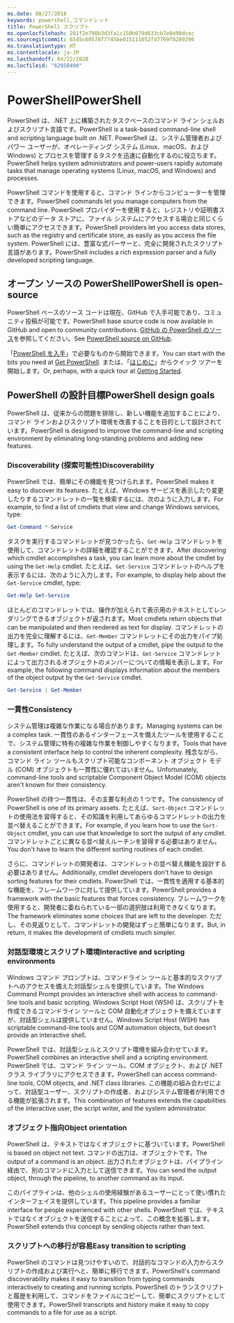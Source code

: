 ```yaml
---
ms.date: 08/27/2018
keywords: powershell,コマンドレット
title: PowerShell スクリプト
ms.openlocfilehash: 281f2e798b3d3fa1c150b079d633cb7e8490dcec
ms.sourcegitcommit: 6545c60578f7745be015111052fd7769f8289296
ms.translationtype: HT
ms.contentlocale: ja-JP
ms.lasthandoff: 04/22/2020
ms.locfileid: "62058490"
---
```

# <a name="powershell"></a><span data-ttu-id="faa99-103">PowerShell</span><span class="sxs-lookup"><span data-stu-id="faa99-103">PowerShell</span></span>

<span data-ttu-id="faa99-104">PowerShell は、.NET 上に構築されたタスクベースのコマンド ライン シェルおよびスクリプト言語です。</span><span class="sxs-lookup"><span data-stu-id="faa99-104">PowerShell is a task-based command-line shell and scripting language built on .NET.</span></span>
<span data-ttu-id="faa99-105">PowerShell は、システム管理者およびパワー ユーザーが、オペレーティング システム (Linux、macOS、および Windows) とプロセスを管理するタスクを迅速に自動化するのに役立ちます。</span><span class="sxs-lookup"><span data-stu-id="faa99-105">PowerShell helps system administrators and power-users rapidly automate tasks that manage operating systems (Linux, macOS, and Windows) and processes.</span></span>

<span data-ttu-id="faa99-106">PowerShell コマンドを使用すると、コマンド ラインからコンピューターを管理できます。</span><span class="sxs-lookup"><span data-stu-id="faa99-106">PowerShell commands let you manage computers from the command line.</span></span> <span data-ttu-id="faa99-107">PowerShell プロバイダーを使用すると、レジストリや証明書ストアなどのデータ ストアに、ファイル システムにアクセスする場合と同じくらい簡単にアクセスできます。</span><span class="sxs-lookup"><span data-stu-id="faa99-107">PowerShell providers let you access data stores, such as the registry and certificate store, as easily as you access the file system.</span></span> <span data-ttu-id="faa99-108">PowerShell には、豊富な式パーサーと、完全に開発されたスクリプト言語があります。</span><span class="sxs-lookup"><span data-stu-id="faa99-108">PowerShell includes a rich expression parser and a fully developed scripting language.</span></span>

## <a name="powershell-is-open-source"></a><span data-ttu-id="faa99-109">オープン ソースの PowerShell</span><span class="sxs-lookup"><span data-stu-id="faa99-109">PowerShell is open-source</span></span>

<span data-ttu-id="faa99-110">PowerShell ベースのソース コードは現在、GitHub で入手可能であり、コミュニティ投稿が可能です。</span><span class="sxs-lookup"><span data-stu-id="faa99-110">PowerShell base source code is now available in GitHub and open to community contributions.</span></span>
<span data-ttu-id="faa99-111">[GitHub の PowerShell のソース](https://github.com/powershell/powershell)を参照してください。</span><span class="sxs-lookup"><span data-stu-id="faa99-111">See [PowerShell source on GitHub](https://github.com/powershell/powershell).</span></span>

<span data-ttu-id="faa99-112">「[PowerShell を入手](https://github.com/PowerShell/PowerShell#get-powershell)」で必要なものから開始できます。</span><span class="sxs-lookup"><span data-stu-id="faa99-112">You can start with the bits you need at [Get PowerShell](https://github.com/PowerShell/PowerShell#get-powershell).</span></span>
<span data-ttu-id="faa99-113">または、「[はじめに](https://github.com/PowerShell/PowerShell/blob/master/docs/learning-powershell)」からクイック ツアーを開始します。</span><span class="sxs-lookup"><span data-stu-id="faa99-113">Or, perhaps, with a quick tour at [Getting Started](https://github.com/PowerShell/PowerShell/blob/master/docs/learning-powershell).</span></span>

## <a name="powershell-design-goals"></a><span data-ttu-id="faa99-114">PowerShell の設計目標</span><span class="sxs-lookup"><span data-stu-id="faa99-114">PowerShell design goals</span></span>

<span data-ttu-id="faa99-115">PowerShell は、従来からの問題を排除し、新しい機能を追加することにより、コマンド ラインおよびスクリプト環境を改善することを目的として設計されています。</span><span class="sxs-lookup"><span data-stu-id="faa99-115">PowerShell is designed to improve the command-line and scripting environment by eliminating long-standing problems and adding new features.</span></span>

### <a name="discoverability"></a><span data-ttu-id="faa99-116">Discoverability (探索可能性)</span><span class="sxs-lookup"><span data-stu-id="faa99-116">Discoverability</span></span>

<span data-ttu-id="faa99-117">PowerShell では、簡単にその機能を見つけられます。</span><span class="sxs-lookup"><span data-stu-id="faa99-117">PowerShell makes it easy to discover its features.</span></span> <span data-ttu-id="faa99-118">たとえば、Windows サービスを表示したり変更したりするコマンドレットの一覧を検索するには、次のように入力します。</span><span class="sxs-lookup"><span data-stu-id="faa99-118">For example, to find a list of cmdlets that view and change Windows services, type:</span></span>

```powershell
Get-Command *-Service
```

<span data-ttu-id="faa99-119">タスクを実行するコマンドレットが見つかったら、`Get-Help` コマンドレットを使用して、コマンドレットの詳細を確認することができます。</span><span class="sxs-lookup"><span data-stu-id="faa99-119">After discovering which cmdlet accomplishes a task, you can learn more about the cmdlet by using the `Get-Help` cmdlet.</span></span> <span data-ttu-id="faa99-120">たとえば、`Get-Service` コマンドレットのヘルプを表示するには、次のように入力します。</span><span class="sxs-lookup"><span data-stu-id="faa99-120">For example, to display help about the `Get-Service` cmdlet, type:</span></span>

```powershell
Get-Help Get-Service
```

<span data-ttu-id="faa99-121">ほとんどのコマンドレットでは、操作が加えられて表示用のテキストとしてレンダリングできるオブジェクトが返されます。</span><span class="sxs-lookup"><span data-stu-id="faa99-121">Most cmdlets return objects that can be manipulated and then rendered as text for display.</span></span> <span data-ttu-id="faa99-122">コマンドレットの出力を完全に理解するには、`Get-Member` コマンドレットにその出力をパイプ処理します。</span><span class="sxs-lookup"><span data-stu-id="faa99-122">To fully understand the output of a cmdlet, pipe the output to the `Get-Member` cmdlet.</span></span> <span data-ttu-id="faa99-123">たとえば、次のコマンドは、`Get-Service` コマンドレットによって出力されるオブジェクトのメンバーについての情報を表示します。</span><span class="sxs-lookup"><span data-stu-id="faa99-123">For example, the following command displays information about the members of the object output by the `Get-Service` cmdlet.</span></span>

```powershell
Get-Service | Get-Member
```

### <a name="consistency"></a><span data-ttu-id="faa99-124">一貫性</span><span class="sxs-lookup"><span data-stu-id="faa99-124">Consistency</span></span>

<span data-ttu-id="faa99-125">システム管理は複雑な作業になる場合があります。</span><span class="sxs-lookup"><span data-stu-id="faa99-125">Managing systems can be a complex task.</span></span> <span data-ttu-id="faa99-126">一貫性のあるインターフェースを備えたツールを使用することで、システム管理に特有の複雑な作業を制御しやすくなります。</span><span class="sxs-lookup"><span data-stu-id="faa99-126">Tools that have a consistent interface help to control the inherent complexity.</span></span> <span data-ttu-id="faa99-127">残念ながら、コマンド ライン ツールもスクリプト可能なコンポーネント オブジェクト モデル (COM) オブジェクトも一貫性に優れてはいません。</span><span class="sxs-lookup"><span data-stu-id="faa99-127">Unfortunately, command-line tools and scriptable Component Object Model (COM) objects aren't known for their consistency.</span></span>

<span data-ttu-id="faa99-128">PowerShell の持つ一貫性は、その主要な利点の 1 つです。</span><span class="sxs-lookup"><span data-stu-id="faa99-128">The consistency of PowerShell is one of its primary assets.</span></span> <span data-ttu-id="faa99-129">たとえば、`Sort-Object` コマンドレットの使用法を習得すると、その知識を利用してあらゆるコマンドレットの出力を並べ替えることができます。</span><span class="sxs-lookup"><span data-stu-id="faa99-129">For example, if you learn how to use the `Sort-Object` cmdlet, you can use that knowledge to sort the output of any cmdlet.</span></span> <span data-ttu-id="faa99-130">コマンドレットごとに異なる並べ替えルーチンを習得する必要はありません。</span><span class="sxs-lookup"><span data-stu-id="faa99-130">You don't have to learn the different sorting routines of each cmdlet.</span></span>

<span data-ttu-id="faa99-131">さらに、コマンドレットの開発者は、コマンドレットの並べ替え機能を設計する必要はありません。</span><span class="sxs-lookup"><span data-stu-id="faa99-131">Additionally, cmdlet developers don't have to design sorting features for their cmdlets.</span></span> <span data-ttu-id="faa99-132">PowerShell では、一貫性を適用する基本的な機能を、フレームワークに対して提供しています。</span><span class="sxs-lookup"><span data-stu-id="faa99-132">PowerShell provides a framework with the basic features that forces consistency.</span></span> <span data-ttu-id="faa99-133">フレームワークを使用すると、開発者に委ねられている一部の選択肢は利用できなくなります。</span><span class="sxs-lookup"><span data-stu-id="faa99-133">The framework eliminates some choices that are left to the developer.</span></span> <span data-ttu-id="faa99-134">ただし、その見返りとして、コマンドレットの開発はずっと簡単になります。</span><span class="sxs-lookup"><span data-stu-id="faa99-134">But, in return, it makes the development of cmdlets much simpler.</span></span>

### <a name="interactive-and-scripting-environments"></a><span data-ttu-id="faa99-135">対話型環境とスクリプト環境</span><span class="sxs-lookup"><span data-stu-id="faa99-135">Interactive and scripting environments</span></span>

<span data-ttu-id="faa99-136">Windows コマンド プロンプトは、コマンドライン ツールと基本的なスクリプトへのアクセスを備えた対話型シェルを提供しています。</span><span class="sxs-lookup"><span data-stu-id="faa99-136">The Windows Command Prompt provides an interactive shell with access to command-line tools and basic scripting.</span></span> <span data-ttu-id="faa99-137">Windows Script Host (WSH) は、スクリプトを作成できるコマンドライン ツールと COM 自動化オブジェクトを備えていますが、対話型シェルは提供していません。</span><span class="sxs-lookup"><span data-stu-id="faa99-137">Windows Script Host (WSH) has scriptable command-line tools and COM automation objects, but doesn't provide an interactive shell.</span></span>

<span data-ttu-id="faa99-138">PowerShell では、対話型シェルとスクリプト環境を組み合わせています。</span><span class="sxs-lookup"><span data-stu-id="faa99-138">PowerShell combines an interactive shell and a scripting environment.</span></span> <span data-ttu-id="faa99-139">PowerShell では、コマンド ライン ツール、COM オブジェクト、および .NET クラス ライブラリにアクセスできます。</span><span class="sxs-lookup"><span data-stu-id="faa99-139">PowerShell can access command-line tools, COM objects, and .NET class libraries.</span></span> <span data-ttu-id="faa99-140">この機能の組み合わせによって、対話型ユーザー、スクリプトの作成者、およびシステム管理者が利用できる機能が拡張されます。</span><span class="sxs-lookup"><span data-stu-id="faa99-140">This combination of features extends the capabilities of the interactive user, the script writer, and the system administrator.</span></span>

### <a name="object-orientation"></a><span data-ttu-id="faa99-141">オブジェクト指向</span><span class="sxs-lookup"><span data-stu-id="faa99-141">Object orientation</span></span>

<span data-ttu-id="faa99-142">PowerShell は、テキストではなくオブジェクトに基づいています。</span><span class="sxs-lookup"><span data-stu-id="faa99-142">PowerShell is based on object not text.</span></span> <span data-ttu-id="faa99-143">コマンドの出力は、オブジェクトです。</span><span class="sxs-lookup"><span data-stu-id="faa99-143">The output of a command is an object.</span></span> <span data-ttu-id="faa99-144">出力されたオブジェクトは、パイプライン経由で、別のコマンドに入力として送信できます。</span><span class="sxs-lookup"><span data-stu-id="faa99-144">You can send the output object, through the pipeline, to another command as its input.</span></span>

<span data-ttu-id="faa99-145">このパイプラインは、他のシェルの使用経験があるユーザーにとって使い慣れたインターフェイスを提供しています。</span><span class="sxs-lookup"><span data-stu-id="faa99-145">This pipeline provides a familiar interface for people experienced with other shells.</span></span> <span data-ttu-id="faa99-146">PowerShell では、テキストではなくオブジェクトを送信することによって、この概念を拡張します。</span><span class="sxs-lookup"><span data-stu-id="faa99-146">PowerShell extends this concept by sending objects rather than text.</span></span>

### <a name="easy-transition-to-scripting"></a><span data-ttu-id="faa99-147">スクリプトへの移行が容易</span><span class="sxs-lookup"><span data-stu-id="faa99-147">Easy transition to scripting</span></span>

<span data-ttu-id="faa99-148">PowerShell のコマンドは見つけやすいので、対話的なコマンドの入力からスクリプトの作成および実行へと、簡単に移行できます。</span><span class="sxs-lookup"><span data-stu-id="faa99-148">PowerShell's command discoverability makes it easy to transition from typing commands interactively to creating and running scripts.</span></span> <span data-ttu-id="faa99-149">PowerShell のトランスクリプトと履歴を利用して、コマンドをファイルにコピーして、簡単にスクリプトとして使用できます。</span><span class="sxs-lookup"><span data-stu-id="faa99-149">PowerShell transcripts and history make it easy to copy commands to a file for use as a script.</span></span>

